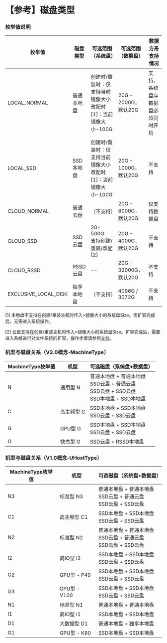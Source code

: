 

# 【参考】磁盘类型 

### 枚举值说明 

| 枚举值 | 磁盘类型 | 可选范围（系统盘） | 可选范围（数据盘） | 数据方舟支持情况 |
|---|---|---|---|---|
| LOCAL\_NORMAL| 普通本地盘| 创建时/重装时：仅支持当前镜像大小 <br> 改配时 [1]：当前镜像大小-100G  | 20G - 2000G，默认20G | 支持，系统盘与数据盘必须同时开启 |
| LOCAL\_SSD| SSD本地盘 | 创建时/重装时：仅支持当前镜像大小 <br> 改配时 [1]：当前镜像大小-100G | 20G - 1000G，默认20G | 不支持 |
| CLOUD\_NORMAL| 普通云盘 | （不支持） | 20G - 8000G，默认20G | 仅支持数据盘 |
| CLOUD\_SSD| SSD云盘 | 20-500G <br> 支持创建/重装/改配 [2] | 20G - 4000G，默认20G | 不支持 |
| CLOUD\_RSSD| RSSD云盘 | -- | 20G - 32000G，默认20G | 不支持 |
| EXCLUSIVE\_LOCAL\_DISK| 独享本地盘 | （不支持） | 4096G / 3072G | 不支持 |

[1] 本地盘不支持在创建/重装主机时传入>镜像大小的系统盘Size。但扩容完成后，无需进入系统操作。

[2] 云盘支持在创建/重装主机时传入>镜像大小的系统盘Size。扩容完成后，需要进入系统进行对文件系统的扩容，操作步骤请参照[文档](https://docs.ucloud.cn/uhost/guide/disk#云硬盘)。

### 机型与磁盘关系（V2.0概念-MachineType）

| MachineType枚举值  | 机型           | 可选磁盘（系统盘+数据盘）                           |
|---|---|---|
| N   | 通用型 N       | 普通本地盘 + 普通本地盘 <br> SSD云盘 + 普通云盘 <br> SSD云盘 + SSD云盘 <br> SSD本地盘 + SSD本地盘  |
| C   | 高主频型 C      | SSD本地盘 + SSD本地盘 <br> SSD云盘 + SSD云盘                |
| G   | GPU型 G  | SSD本地盘 + SSD本地盘  <br> SSD云盘 + SSD云盘   |
| O   | 快杰型 O   | SSD云盘 + RSSD本地盘  |

### 机型与磁盘关系（V1.0概念-UHostType） 

| MachineType枚举值  | 机型           | 可选磁盘（系统盘+数据盘）                      |
|---|---|--|
| N3   | 标准型 N3       | 普通本地盘 + 普通本地盘 <br> SSD云盘 + 普通云盘 <br> SSD云盘 + SSD云盘  |
| C1   | 高主频型 C1      | SSD本地盘 + SSD本地盘 <br> SSD云盘 + SSD云盘                |
| N2   | 标准型 N2       | 普通本地盘 + 普通本地盘 <br> SSD云盘 + 普通云盘 <br> SSD云盘 + SSD云盘  |
| I2   | 高IO型 I2      | SSD本地盘 + SSD本地盘 <br>SSD云盘 + SSD云盘                |
| G2   | GPU型 - P40   | SSD本地盘 + SSD本地盘<br> SSD云盘 + SSD云盘                 |
| G3   | GPU型 - V100  | SSD本地盘 + SSD本地盘<br> SSD云盘 + SSD云盘                 |
| N1   | 标准型 N1       | 普通本地盘 + 普通本地盘                                   |
| I1   | 高IO型 I1      | SSD本地盘 + SSD本地盘                                 |
| D1   | 大数据型 D1      | 普通本地盘 + 独享本地盘                                   |
| G1   | GPU型 - K80   | SSD本地盘 + SSD本地盘                                 |
